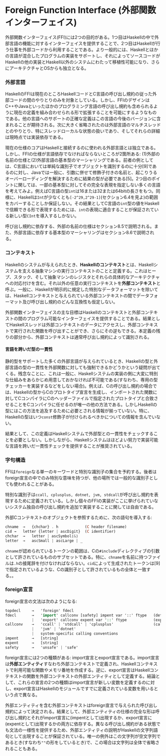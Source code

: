 # Foreign Function Interface (外部関数インターフェイス)

外部関数インターフェイス(FFI)には2つの目的がある。1つ目はHaskellの中で外部言語の機能に対するインターフェイスを提供することで、2つ目はHaskellが行う仕事を外部コードから利用することである。より一般的には、Haskellとほかの言語が混合したプログラムの実装をサポートし、それによってソースコードがHaskellの他の実装とHaskell以外のシステムにわたって移植性可能になり、さらにアーキテクチャとOSからも独立となる。

### 外部言語

HaskellのFFIは現在のところHaskellコードとC言語の呼び出し規約の従った外部コードの間のやりとりのみを対象としている。しかし、FFIのデザインはC++やJavaといったほかのプログラミング言語の呼び出し規約も含められるように現在の定義を組み合わせられる形で拡張することを可能にするようなものである。他の言語へのサポートの正確な定義はこの言語の今後のバージョンに含まれることが期待される。次に大きく省略されたのは外部言語のマルチスレッドとのやりとり、特にスレッドローカルな状態の扱いであり、そしてそれらの詳細は現時点では実装依存である。

現在の仕様のコアはHaskellと接続するのに使われる外部言語とは独立である。しかし、FFIの仕様が言語依存でなければならないところが2箇所ある: (1)外部の名前の仕様と(2)外部言語の基本型のマーシャリングである。前者の例としては、C言語においては単純な識別子でオブジェクトを識別するのに十分[9]であるのに対し、Javaでは一般に、引数に併せて修飾子付きの名前と、起こりうるオーバーローディングを解決するために結果の型が必要である[5]。2つ目のポイントに関しては、一部の基本型に対してその完全な表現を指定しない多くの言語を考えてみよ。例えばC言語の型`int`は16または32または64bitの長さをもつ。同様に、Haskellは`Int`が少なくとも`[-2^29,2^29-1]`(セクション6.4を見よ)の範囲をカバーすることしか保証しない。その結果としてC言語の`int`型の値をHaskellで信頼できる形で表現するためには、`int`の表現に適合することが保証されている新しい型`CInt`を導入するしかない。

呼び出し規約に依存する、外部の名前の仕様はセクション8.5で説明される。また、外部言語に依存する基本型のマーシャリングはセクション8.6で説明される。

### コンテキスト

Haskellのシステムが与えられたとき、**Haskellのコンテキスト**とは、Haskellシステムを支える抽象マシンの実行コンテキストのことと定義する。これはヒープ、スタック、そして抽象マシンのレジスタとそれらの具体的なアーキテクチャへの対応付けを含む。それ以外の任意の実行コンテキストを**外部コンテキスト**と呼ぶ。一般に、Haskellが明示的に規定した特別なデータフォーマットを除いては、Haskellコンテキストと与えられている外部コンテキストの間でデータフォーマット及び呼び出し規約のどんな互換性も仮定しない。

外部関数インターフェイスの主な目標はHaskellのコンテキストと外部コンテキストの間のプログラム可能なインターフェイスを提供することである。結果としてHaskellスレッドは外部コンテキストのデータにアクセスし、外部コンテキストで実行された関数を呼び出すことができ、さらにその逆もできる。本定義の残りの部分から、外部コンテキストは通常呼び出し規約によって識別される。

#### 言語を跨いだ型の一貫性

静的型をサポートした多くの外部言語が与えられているとき、Haskellの型と外部言語の型の一貫性を外部関数に対しても強制できるかどうかという疑問が出てくる。残念なことに、これは一般に、Haskellシステムの実装の側に大変に特別な仕組みをあらかじめ用意しておかなければ不可能である(すなわち、専用の型チェッカーを実装するなどをしない場合)。例えば、Cの呼び出し規約の場合では、Haskellの型からCのプロトタイプ宣言を生成し、インポートされた関数に対してCコンパイラにCのヘッダーファイルで指定されたプロトタイプと合致させることをCコンパイラに任せるのが唯一の他の方法である。しかしHaskellの型にはこの方法を追及するために必要とされる情報が揃っていない。特に、Haskellの型はいつ`const`修飾子が付けられるべきかについての情報を含んでいない。

結果として、この定義はHaskellシステムで外部型との一貫性をチェックすることを必要としない。しかしながら、Haskellシステムはほどよい努力で実装可能な言語を跨いだ一貫性チェックを提供することが推奨されている。

### 字句構造

FFIは`foreign`なる単一のキーワードと特別な識別子の集合を予約する。後者はforeign宣言の中でのみ特別な意味を持つが、他の場所では一般的な識別子としても使われることがある。

特別な識別子は`ccall, cplusplus, dotnet, jvm, stdcall`が呼び出し規約を表現するために定義されている。しかし個々のFFIの実装がここに挙げられていないシステム独自の呼び出し規約を追加で実装することに関しては自由である。

外部Cコンテキストのオブジェクトを参照するために、次の語句を導入する:

```haskell
chname	→	{chchar} . h    	    (C header filename)
cid	→	letter {letter | ascDigit}  (C identifier)
chchar	→	letter | ascSymbol⟨&⟩
letter	→	ascSmall | ascLarge | _
```

`chname`が認められているトークンの範囲は、Cの`#include`ディレクティブの引数として許されているもののサブセットである。特に、`chname`を名前に持つファイルは`.h`の接尾辞を付けなければならない。`cid`によって生成されたトークンは[9]で指定されているような、Cの識別子として許されているもの全体と一致する。。

### foreign宣言

foreign宣言の文法は次のようになる:

```haskell
topdecl	    →	'foreign' fdecl
fdecl	    →	'import' callconv [safety] impent var '::' ftype   (define variable)
            |	'export' callconv expent var '::' ftype	           (expose variable)
callconv    →	'ccall' | 'stdcall' | 'cplusplus'                  (calling convention)
            |	'jvm' | 'dotnet'
            |	system-specific calling conventions
impent	    →	[string]
expent	    →	[string]
safety	    →	'unsafe' | 'safe'
```

foreign宣言には2つの種類がある: import宣言とexport宣言である。import宣言は**外部エンティティ**すなわち外部コンテキストで定義され、Haskellコンテキストで利用可能な関数やメモリ番地を作成する。逆に、export宣言はHaskellコンテキストの関数を外部コンテキストの外部エンティティとして定義する。結論として、これらの宣言の2つの種類はimport宣言が新しい変数を定義するのに対し、export宣言はHaskellのモジュールですでに定義されている変数を用いるという点で異なる。

外部エンティティを含む外部コンテキストはforeign宣言で与えられた呼び出し規約によって決定される。結果として、外部エンティティの仕様の完全な形は呼び出し規約とそれがimport宣言に(impentとして)出現するか、export宣言に(expentとして)出現するかの両方に依存する。異なる呼び出し規約がある状態でも文法の一様性を提供するため、外部エンティティの説明がHaskellの文字列語句として出現することが保証されている。唯一の例外はこの文字列が空文字列であるとき(すなわち`""`の形をしているとき)で、この場合は文字列は全体で省略されることもある。
